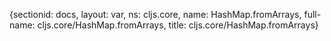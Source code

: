 {sectionid: docs, layout: var, ns: cljs.core, name: HashMap.fromArrays, full-name: cljs.core/HashMap.fromArrays,
  title: cljs.core/HashMap.fromArrays}
